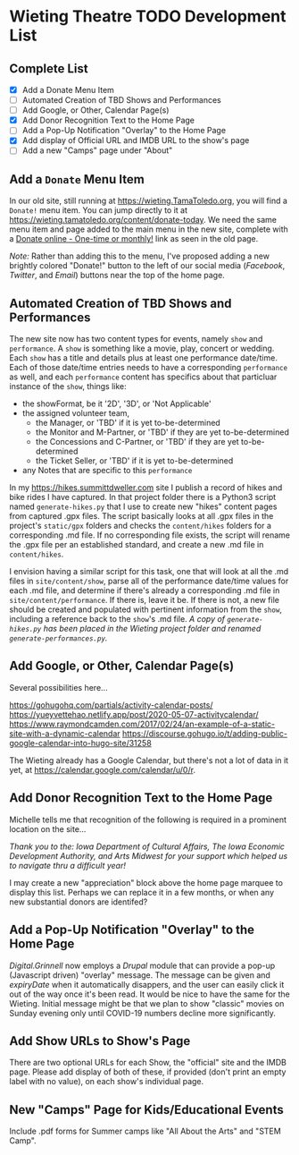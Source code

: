 # Wieting Theatre TODO Development List

## Complete List

  - [x] Add a Donate Menu Item
  - [ ] Automated Creation of TBD Shows and Performances
  - [ ] Add Google, or Other, Calendar Page(s)
  - [x] Add Donor Recognition Text to the Home Page
  - [ ] Add a Pop-Up Notification "Overlay" to the Home Page
  - [x] Add display of Official URL and IMDB URL to the show's page
  - [ ] Add a new "Camps" page under "About"
  
## Add a `Donate` Menu Item

In our old site, still running at https://wieting.TamaToledo.org, you will find a `Donate!` menu item.  You can jump directly to it at https://wieting.tamatoledo.org/content/donate-today.  We need the same menu item and page added to the main menu in the new site, complete with a [Donate online - One-time or monthly!](https://www.paypal.com/cgi-bin/webscr?cmd=_s-xclick&hosted_button_id=E28RAEFST2Z7Q) link as seen in the old page.

_Note:_ Rather than adding this to the menu, I've proposed adding a new brightly colored "Donate!" button to the left of our social media (_Facebook_, _Twitter_, and _Email_) buttons near the top of the home page.

## Automated Creation of TBD Shows and Performances

The new site now has two content types for events, namely `show` and `performance`.  A `show` is something like a movie, play, concert or wedding. Each `show` has a title and details plus at least one performance date/time.  Each of those date/time entries needs to have a corresponding `performance` as well, and each  `performance` content has specifics about that particluar instance of the `show`, things like:

  - the showFormat, be it '2D', '3D', or 'Not Applicable'
  - the assigned volunteer team,
    - the Manager, or 'TBD' if it is yet to-be-determined
    - the Monitor and M-Partner, or 'TBD' if they are yet to-be-determined
    - the Concessions and C-Partner, or 'TBD' if they are yet to-be-determined
    - the Ticket Seller, or 'TBD' if it is yet to-be-determined
  - any Notes that are specific to this `performance`

In my https://hikes.summittdweller.com site I publish a record of hikes and bike rides I have captured.  In that project folder there is a Python3 script named `generate-hikes.py` that I use to create new "hikes" content pages from captured .gpx files.  The script basically looks at all .gpx files in the project's `static/gpx` folders and checks the `content/hikes` folders for a corresponding .md file.  If no corresponding file exists, the script will rename the .gpx file per an established standard, and create a new .md file in `content/hikes`.

I envision having a similar script for this task, one that will look at all the .md files in `site/content/show`, parse all of the performance date/time values for each .md file, and determine if there's already a corresponding .md file in `site/content/performance`.  If there is, leave it be.  If there is not, a new file should be created and populated with pertinent information from the `show`, including a reference back to the `show`'s .md file.  _A copy of `generate-hikes.py` has been placed in the Wieting project folder and renamed `generate-performances.py`._
  
## Add Google, or Other, Calendar Page(s)

Several possibilities here...

https://gohugohq.com/partials/activity-calendar-posts/
https://yueyvettehao.netlify.app/post/2020-05-07-activitycalendar/
https://www.raymondcamden.com/2017/02/24/an-example-of-a-static-site-with-a-dynamic-calendar
https://discourse.gohugo.io/t/adding-public-google-calendar-into-hugo-site/31258

The Wieting already has a Google Calendar, but there's not a lot of data in it yet, at https://calendar.google.com/calendar/u/0/r.  

## Add Donor Recognition Text to the Home Page

Michelle tells me that recognition of the following is required in a prominent location on the site...

_Thank you to the: Iowa Department of Cultural Affairs, The Iowa Economic Development Authority, and Arts Midwest for your support which helped us to navigate thru a difficult year!_
 
 I may create a new "appreciation" block above the home page marquee to display this list.  Perhaps we can replace it in a few months, or when any new substantial donors are identifed?

## Add a Pop-Up Notification "Overlay" to the Home Page

_Digital.Grinnell_ now employs a _Drupal_ module that can provide a pop-up (Javascript driven) "overlay" message.  The message can be given and _expiryDate_ when it automatically disappers, and the user can easily click it out of the way once it's been read.  It would be nice to have the same for the Wieting.  Initial message might be that we plan to show "classic" movies on Sunday evening only until COVID-19 numbers decline more significantly.  

## Add Show URLs to Show's Page

There are two optional URLs for each Show, the "official" site and the IMDB page.  Please add display of both of these, if provided (don't print an empty label with no value), on each show's individual page.

## New "Camps" Page for Kids/Educational Events

Include .pdf forms for Summer camps like "All About the Arts" and "STEM Camp".
